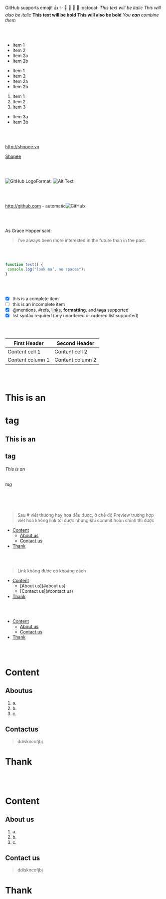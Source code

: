 <br>
</br>

GitHub supports emoji!
:+1: :sparkles: :camel: :tada:
:rocket: :metal: :octocat: 
*This text will be italic*
_This will also be italic_
**This text will be bold**
__This will also be bold__
*You **can** combine them*

<br>
</br>

* Item 1
* Item 2
 * Item 2a
 * Item 2b

- Item 1
- Item 2
 - Item 2a
 - Item 2b

1. Item 1
2. Item 2
3. Item 3
 * Item 3a
 * Item 3b


<br>
</br>

http://shopee.vn

[Shopee](http://shopee.vn)

<br>
</br>

![GitHub Logo](/images/logo.png)Format: ![Alt Text](url)

<br>
</br>

http://github.com - automatic![GitHub](http://github.com)

<br>
</br>

As Grace Hopper said:
> I’ve always been more interested
> in the future than in the past.

<br>
</br>

```javascript
function test() {
 console.log("look ma’, no spaces");
}
```

<br>
</br>

- [x] this is a complete item
- [ ] this is an incomplete item
- [x] @mentions, #refs, [links](),
**formatting**, and <del>tags</del>
supported
- [x] list syntax required (any
unordered or ordered list
supported)

<br>
</br>

First Header | Second Header
------------ | -------------
Content cell 1 | Content cell 2
Content column 1 | Content column 2

<br>
</br>

# This is an <h1> tag
## This is an <h2> tag
###### This is an <h6> tag

<br>
</br>


> Sau # viết thường hay hoa đều được, ở chế độ Preview trường hợp viết hoa không link tới được nhưng khi commit hoàn chỉnh thì được
- [Content](#content)
  - [About us](#Aboutus)
  - [Contact us](#Contactus)
- [Thank](#thank)

<br>
</br>

> Link không được có khoảng cách  
- [Content](#content)
  - [About us](#about us)
  - [Contact us](#contact us)
- [Thank](#thank)

<br>
</br>

- [Content](#content)
  - [About us](#aboutus)
  - [Contact us](#contactus)
- [Thank](#thank)

<br>
</br>


# Content
## Aboutus
1. a.
1. b.
1. c.
## Contactus
>ddiskncofjbj

# Thank

<br>
</br>

# Content
## About us
1. a.
1. b.
1. c.
## Contact us
>ddiskncofjbj

# Thank
